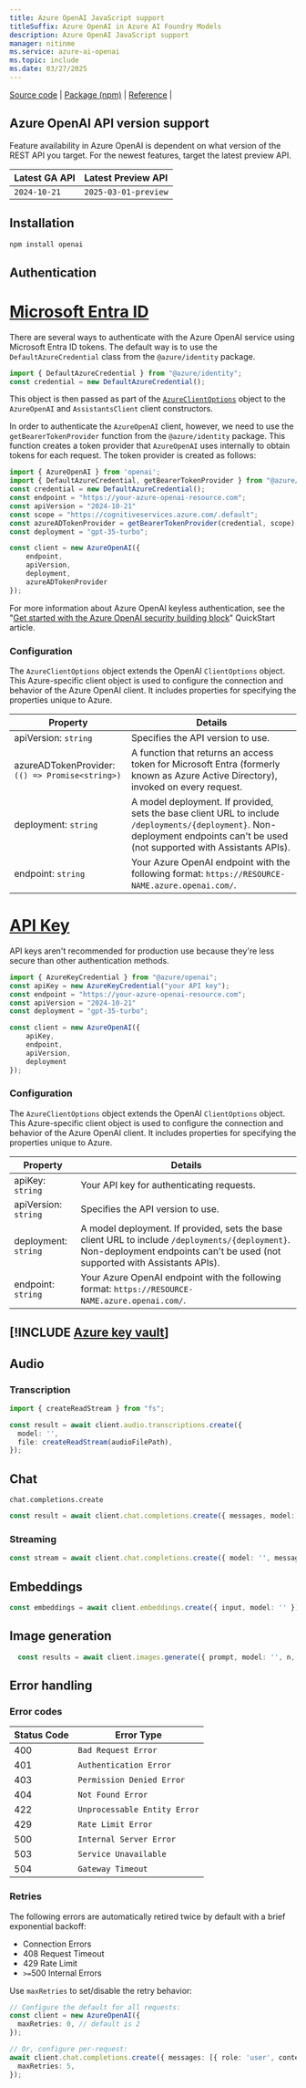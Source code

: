 ```yaml
---
title: Azure OpenAI JavaScript support
titleSuffix: Azure OpenAI in Azure AI Foundry Models
description: Azure OpenAI JavaScript support
manager: nitinme
ms.service: azure-ai-openai
ms.topic: include
ms.date: 03/27/2025
---
```


[Source code](https://github.com/openai/openai-node) | [Package (npm)](https://www.npmjs.com/package/openai) | [Reference](../../reference.md) |


## Azure OpenAI API version support

Feature availability in Azure OpenAI is dependent on what version of the REST API you target. For the newest features, target the latest preview API.

| Latest GA API | Latest Preview API|
|:-----|:------|
|`2024-10-21` |`2025-03-01-preview`|

## Installation

```cmd
npm install openai
```

## Authentication

# [Microsoft Entra ID](#tab/secure)

There are several ways to authenticate with the Azure OpenAI service using Microsoft Entra ID tokens. The default way is to use the `DefaultAzureCredential` class from the `@azure/identity` package.

```typescript
import { DefaultAzureCredential } from "@azure/identity";
const credential = new DefaultAzureCredential();
```

This object is then passed as part of the [`AzureClientOptions`](#configuration) object to the `AzureOpenAI` and `AssistantsClient` client constructors.

In order to authenticate the `AzureOpenAI` client, however, we need to use the `getBearerTokenProvider` function from the `@azure/identity` package. This function creates a token provider that `AzureOpenAI` uses internally to obtain tokens for each request. The token provider is created as follows:

```typescript
import { AzureOpenAI } from 'openai';
import { DefaultAzureCredential, getBearerTokenProvider } from "@azure/identity";
const credential = new DefaultAzureCredential();
const endpoint = "https://your-azure-openai-resource.com";
const apiVersion = "2024-10-21"
const scope = "https://cognitiveservices.azure.com/.default";
const azureADTokenProvider = getBearerTokenProvider(credential, scope);
const deployment = "gpt-35-turbo";

const client = new AzureOpenAI({ 
    endpoint, 
    apiVersion,
    deployment,
    azureADTokenProvider
});
```

For more information about Azure OpenAI keyless authentication, see the "[Get started with the Azure OpenAI security building block](/azure/developer/ai/get-started-securing-your-ai-app?tabs=github-codespaces&pivots=typescript)" QuickStart article. 


### Configuration

The `AzureClientOptions` object extends the OpenAI `ClientOptions` object. This Azure-specific client object is used to configure the connection and behavior of the Azure OpenAI client. It includes properties for specifying the properties unique to Azure.

| Property | Details |
|--|--|
| apiVersion: `string` | Specifies the API version to use. |
| azureADTokenProvider: `(() => Promise<string>)` | A function that returns an access token for Microsoft Entra (formerly known as Azure Active Directory), invoked on every request.|
| deployment: `string` | A model deployment. If provided, sets the base client URL to include `/deployments/{deployment}`. Non-deployment endpoints can't be used (not supported with Assistants APIs).|
| endpoint: `string` | Your Azure OpenAI endpoint with the following format: `https://RESOURCE-NAME.azure.openai.com/`.|

# [API Key](#tab/api-key)

API keys aren't recommended for production use because they're less secure than other authentication methods. 

```typescript
import { AzureKeyCredential } from "@azure/openai";
const apiKey = new AzureKeyCredential("your API key");
const endpoint = "https://your-azure-openai-resource.com";
const apiVersion = "2024-10-21"
const deployment = "gpt-35-turbo";

const client = new AzureOpenAI({ 
    apiKey, 
    endpoint, 
    apiVersion, 
    deployment 
});
```

### Configuration

The `AzureClientOptions` object extends the OpenAI `ClientOptions` object. This Azure-specific client object is used to configure the connection and behavior of the Azure OpenAI client. It includes properties for specifying the properties unique to Azure.

| Property | Details |
|--|--|
| apiKey: `string` | Your API key for authenticating requests. |
| apiVersion: `string` | Specifies the API version to use. |
| deployment: `string` | A model deployment. If provided, sets the base client URL to include `/deployments/{deployment}`. Non-deployment endpoints can't be used (not supported with Assistants APIs).|
| endpoint: `string` | Your Azure OpenAI endpoint with the following format: `https://RESOURCE-NAME.azure.openai.com/`.|

[!INCLUDE [Azure key vault](~/reusable-content/ce-skilling/azure/includes/ai-services/security/azure-key-vault.md)]
---


## Audio

### Transcription

```typescript
import { createReadStream } from "fs";

const result = await client.audio.transcriptions.create({
  model: '',
  file: createReadStream(audioFilePath),
});
```

## Chat

`chat.completions.create`

```typescript
const result = await client.chat.completions.create({ messages, model: '', max_tokens: 100 });
```

### Streaming

```typescript
const stream = await client.chat.completions.create({ model: '', messages, max_tokens: 100, stream: true });
```

## Embeddings

```typescript
const embeddings = await client.embeddings.create({ input, model: '' });
```

## Image generation

```typescript
  const results = await client.images.generate({ prompt, model: '', n, size });
```

## Error handling

### Error codes

| Status Code | Error Type |
|----|---|
| 400         | `Bad Request Error`          |
| 401         | `Authentication Error`       |
| 403         | `Permission Denied Error`    |
| 404         | `Not Found Error`            |
| 422         | `Unprocessable Entity Error` |
| 429         | `Rate Limit Error`           |
| 500         | `Internal Server Error`      |
| 503         | `Service Unavailable`       |
| 504         | `Gateway Timeout` |

### Retries

The following errors are automatically retired twice by default with a brief exponential backoff:

- Connection Errors
- 408 Request Timeout
- 429 Rate Limit
- `>=`500 Internal Errors

Use `maxRetries` to set/disable the retry behavior:

```typescript
// Configure the default for all requests:
const client = new AzureOpenAI({
  maxRetries: 0, // default is 2
});

// Or, configure per-request:
await client.chat.completions.create({ messages: [{ role: 'user', content: 'How can I get the name of the current day in Node.js?' }], model: '' }, {
  maxRetries: 5,
});
```